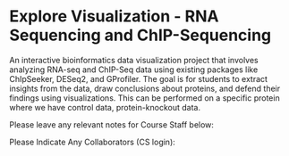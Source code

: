 # Explore Visualization - RNA Sequencing and ChIP-Sequencing

An interactive bioinformatics data visualization project that involves analyzing RNA-seq and  ChIP-Seq data using existing packages like ChIpSeeker, DESeq2, and GProfiler. The goal is for students to extract insights from the data, draw conclusions about proteins, and defend their findings using visualizations. This can be performed on a specific protein where we have control data, protein-knockout data.

Please leave any relevant notes for Course Staff below:


Please Indicate Any Collaborators (CS login):